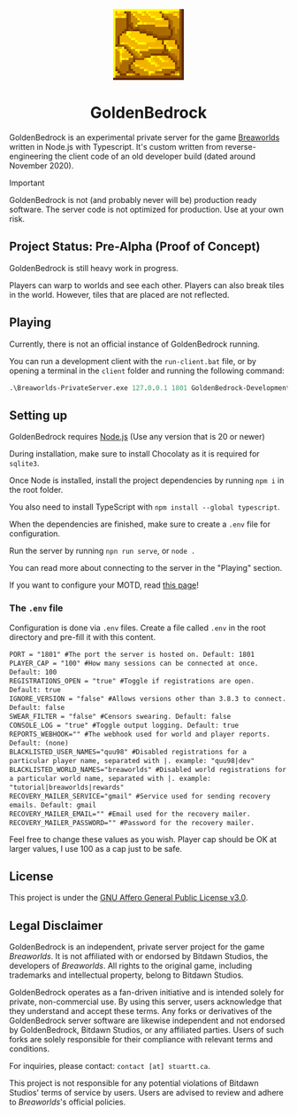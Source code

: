<div align="center">
<!--<img src="./readme/logotext.png">-->
<img src="./readme/logo.png" width="128" height="128">
<h1>GoldenBedrock</h1>
</div>

<!------->

GoldenBedrock is an experimental private server for the game [Breaworlds](https://breaworldsgame.com) written in Node.js with Typescript. It's custom written from reverse-engineering the client code of an old developer build (dated around November 2020).

> [!IMPORTANT]  
> GoldenBedrock is not (and probably never will be) production ready software. 
> The server code is not optimized for production.
> Use at your own risk.

## Project Status: Pre-Alpha (Proof of Concept)

GoldenBedrock is still heavy work in progress. 

Players can warp to worlds and see each other. Players can also break tiles in the world. However, tiles that are placed are not reflected.

## Playing

Currently, there is not an official instance of GoldenBedrock running.

You can run a development client with the `run-client.bat` file, or by opening a terminal in the `client` folder and running the following command:
```ps
.\Breaworlds-PrivateServer.exe 127.0.0.1 1801 GoldenBedrock-Development
```

## Setting up

GoldenBedrock requires [Node.js](https://nodejs.org/en) (Use any version that is 20 or newer)

During installation, make sure to install Chocolaty as it is required for `sqlite3`.

Once Node is installed, install the project dependencies by running `npm i` in the root folder.

You also need to install TypeScript with `npm install --global typescript`.

When the dependencies are finished, make sure to create a `.env` file for configuration.

Run the server by running `npn run serve`, or `node .`

You can read more about connecting to the server in the "Playing" section.

If you want to configure your MOTD, read [this page](./MOTD-GUIDE.md)!

### The `.env` file

Configuration is done via `.env` files. Create a file called `.env` in the root directory and pre-fill it with this content.

```env
PORT = "1801" #The port the server is hosted on. Default: 1801
PLAYER_CAP = "100" #How many sessions can be connected at once. Default: 100
REGISTRATIONS_OPEN = "true" #Toggle if registrations are open. Default: true
IGNORE_VERSION = "false" #Allows versions other than 3.8.3 to connect. Default: false
SWEAR_FILTER = "false" #Censors swearing. Default: false
CONSOLE_LOG = "true" #Toggle output logging. Default: true
REPORTS_WEBHOOK="" #The webhook used for world and player reports. Default: (none)
BLACKLISTED_USER_NAMES="quu98" #Disabled registrations for a particular player name, separated with |. example: "quu98|dev"
BLACKLISTED_WORLD_NAMES="breaworlds" #Disabled world registrations for a particular world name, separated with |. example: "tutorial|breaworlds|rewards"
RECOVERY_MAILER_SERVICE="gmail" #Service used for sending recovery emails. Default: gmail
RECOVERY_MAILER_EMAIL="" #Email used for the recovery mailer.
RECOVERY_MAILER_PASSWORD="" #Password for the recovery mailer.
```

Feel free to change these values as you wish. Player cap should be OK at larger values, I use 100 as a cap just to be safe.

## License

This project is under the [GNU Affero General Public License v3.0](https://www.gnu.org/licenses/agpl-3.0.en.html).

## Legal Disclaimer

GoldenBedrock is an independent, private server project for the game *Breaworlds*. It is not affiliated with or endorsed by Bitdawn Studios, the developers of *Breaworlds*. All rights to the original game, including trademarks and intellectual property, belong to Bitdawn Studios.  

GoldenBedrock operates as a fan-driven initiative and is intended solely for private, non-commercial use. By using this server, users acknowledge that they understand and accept these terms. Any forks or derivatives of the GoldenBedrock server software are likewise independent and not endorsed by GoldenBedrock, Bitdawn Studios, or any affiliated parties. Users of such forks are solely responsible for their compliance with relevant terms and conditions.  

For inquiries, please contact: `contact [at] stuartt.ca`.  

This project is not responsible for any potential violations of Bitdawn Studios' terms of service by users. Users are advised to review and adhere to *Breaworlds*'s official policies.  